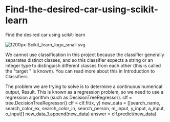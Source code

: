 # Find-the-desired-car-using-scikit-learn
Find the desired car using scikit-learn

![1200px-Scikit_learn_logo_small svg](https://github.com/Peyman2012/Find-the-desired-car-using-scikit-learn/assets/88220773/46c62a18-07d1-4bed-b41e-930351520d35)

We cannot use classification in this project because the classifier generally separates distinct classes, and so this classifier expects a string or an integer type to distinguish different classes from each other (this is called the "target " Is known). You can read more about this in Introduction to Classifiers.

The problem we are trying to solve is to determine a continuous numerical output, Result. This is known as a regression problem, so we need to use a regression algorithm (such as DecisionTreeRegressor).
      clf = tree.DecisionTreeRegressor()
      clf = clf.fit(x, y)
      new_data = [[search_name, search_color_ex, search_color_in, search_person, m_input, y_input, a_input, o_input]]
      new_data_1.append(new_data)
      answer = clf.predict(new_data)
